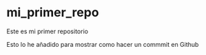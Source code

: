 # mi_primer_repo
Este es mi primer repositorio 

Esto lo he añadido para mostrar como hacer un commmit en Github

